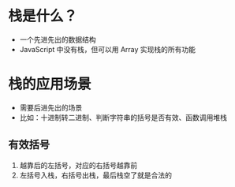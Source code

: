 # 栈是什么？

- 一个先进先出的数据结构
- JavaScript 中没有栈，但可以用 Array 实现栈的所有功能

# 栈的应用场景

- 需要后进先出的场景
- 比如：十进制转二进制、判断字符串的括号是否有效、函数调用堆栈

## 有效括号

1. 越靠后的左括号，对应的右括号越靠前
2. 左括号入栈，右括号出栈，最后栈空了就是合法的
